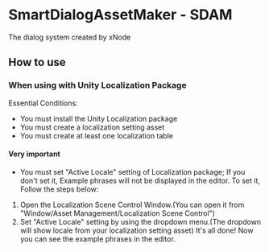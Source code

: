 # SmartDialogAssetMaker - SDAM
 The dialog system created by xNode

## How to use

### When using with Unity Localization Package
Essential Conditions:
- You must install the Unity Localization package
- You must create a localization setting asset
- You must create at least one localization table
#### Very important
- You must set "Active Locale" setting of Localization package;
If you don't set it, Example phrases will not be displayed in the editor.
To set it, Follow the steps below:
1. Open the Localization Scene Control Window.(You can open it from "Window/Asset Management/Localization Scene Control")
2. Set "Active Locale" setting by using the dropdown menu.(The dropdown will show locale from your localization setting asset)
It's all done! Now you can see the example phrases in the editor.